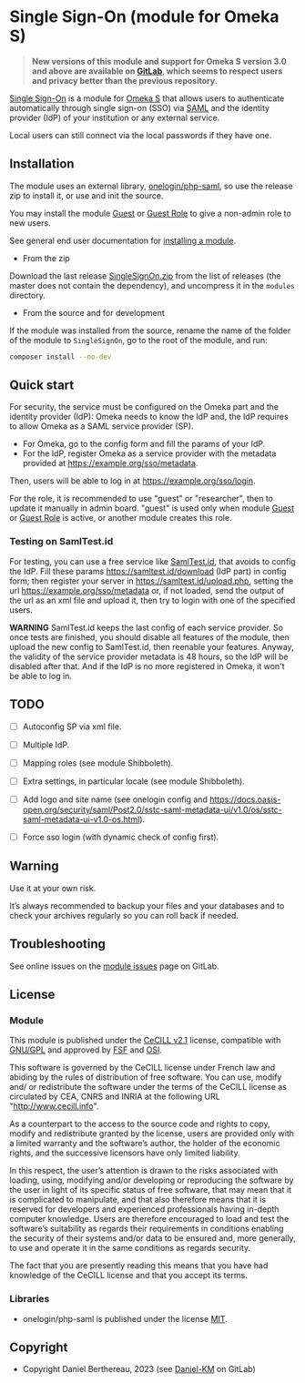 Single Sign-On (module for Omeka S)
===================================

> __New versions of this module and support for Omeka S version 3.0 and above
> are available on [GitLab], which seems to respect users and privacy better
> than the previous repository.__

[Single Sign-On] is a module for [Omeka S] that allows users to authenticate
automatically through single sign-on (SSO) via [SAML] and the identity provider
(IdP) of your institution or any external service.

Local users can still connect via the local passwords if they have one.


Installation
------------

The module uses an external library, [onelogin/php-saml], so use the release zip to
install it, or use and init the source.

You may install the module [Guest] or [Guest Role] to give a non-admin role to
new users.

See general end user documentation for [installing a module].

* From the zip

Download the last release [SingleSignOn.zip] from the list of releases (the
master does not contain the dependency), and uncompress it in the `modules`
directory.

* From the source and for development

If the module was installed from the source, rename the name of the folder of
the module to `SingleSignOn`, go to the root of the module, and run:

```sh
composer install --no-dev
```


Quick start
-----------

For security, the service must be configured on the Omeka part and the identity
provider (IdP): Omeka needs to know the IdP and, the IdP requires to allow
Omeka as a SAML service provider (SP).

- For Omeka, go to the config form and fill the params of your IdP.
- For the IdP, register Omeka as a service provider with the metadata provided
  at https://example.org/sso/metadata.

Then, users will be able to log in at https://example.org/sso/login.

For the role, it is recommended to use "guest" or "researcher", then to update
it manually in admin board. "guest" is used only when module [Guest] or [Guest Role]
is active, or another module creates this role.

### Testing on SamlTest.id

For testing, you can use a free service like [SamlTest.id], that avoids to
config the IdP. Fill these params https://samltest.id/download (IdP part) in
config form; then register your server in https://samltest.id/upload.php,
setting the url https://example.org/sso/metadata or, if not loaded, send the
output of the url as an xml file and upload it, then try to login with one of
the specified users.

**WARNING** SamlTest.id keeps the last config of each service provider. So once
tests are finished, you should disable all features of the module, then upload
the new config to SamlTest.id, then reenable your features. Anyway, the validity
of the service provider metadata is 48 hours, so the IdP will be disabled after
that. And if the IdP is no more registered in Omeka, it won't be able to log in.


TODO
----

- [ ] Autoconfig SP via xml file.
- [ ] Multiple IdP.
- [ ] Mapping roles (see module Shibboleth).
- [ ] Extra settings, in particular locale (see module Shibboleth).
- [ ] Add logo and site name (see onelogin config and https://docs.oasis-open.org/security/saml/Post2.0/sstc-saml-metadata-ui/v1.0/os/sstc-saml-metadata-ui-v1.0-os.html).
- [ ] Force sso login (with dynamic check of config first).


Warning
-------

Use it at your own risk.

It’s always recommended to backup your files and your databases and to check
your archives regularly so you can roll back if needed.


Troubleshooting
---------------

See online issues on the [module issues] page on GitLab.


License
-------

### Module

This module is published under the [CeCILL v2.1] license, compatible with
[GNU/GPL] and approved by [FSF] and [OSI].

This software is governed by the CeCILL license under French law and abiding by
the rules of distribution of free software. You can use, modify and/ or
redistribute the software under the terms of the CeCILL license as circulated by
CEA, CNRS and INRIA at the following URL "http://www.cecill.info".

As a counterpart to the access to the source code and rights to copy, modify and
redistribute granted by the license, users are provided only with a limited
warranty and the software’s author, the holder of the economic rights, and the
successive licensors have only limited liability.

In this respect, the user’s attention is drawn to the risks associated with
loading, using, modifying and/or developing or reproducing the software by the
user in light of its specific status of free software, that may mean that it is
complicated to manipulate, and that also therefore means that it is reserved for
developers and experienced professionals having in-depth computer knowledge.
Users are therefore encouraged to load and test the software’s suitability as
regards their requirements in conditions enabling the security of their systems
and/or data to be ensured and, more generally, to use and operate it in the same
conditions as regards security.

The fact that you are presently reading this means that you have had knowledge
of the CeCILL license and that you accept its terms.

### Libraries

- onelogin/php-saml is published under the license [MIT].


Copyright
---------

* Copyright Daniel Berthereau, 2023 (see [Daniel-KM] on GitLab)


[Single Sign-On]: https://gitlab.com/Daniel-KM/Omeka-S-module-SingleSignOn
[Omeka S]: https://omeka.org/s
[SAML]: https://en.wikipedia.org/wiki/Security_Assertion_Markup_Language
[onelogin/php-saml]: https://github.com/SAML-Toolkits/php-saml
[Installing a module]: https://omeka.org/s/docs/user-manual/modules/#installing-modules
[SingleSignOn.zip]: https://gitlab.com/Daniel-KM/Omeka-S-module-SingleSignOn/-/releases
[Guest]: https://gitlab.com/Daniel-KM/Omeka-S-module-Guest
[Guest Role]: https://github.com/biblibre/omeka-s-module-GuestRole
[module issues]: https://gitlab.com/Daniel-KM/Omeka-S-module-SingleSignOn/-/issues
[SamlTest.id]: https://samltest.id
[CeCILL v2.1]: https://www.cecill.info/licences/Licence_CeCILL_V2.1-en.html
[GNU/GPL]: https://www.gnu.org/licenses/gpl-3.0.html
[FSF]: https://www.fsf.org
[OSI]: https://opensource.org
[MIT]: https://github.com/SAML-Toolkits/php-saml/blob/master/LICENSE
[GitLab]: https://gitlab.com/Daniel-KM
[Daniel-KM]: https://gitlab.com/Daniel-KM "Daniel Berthereau"
